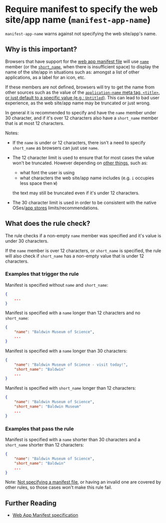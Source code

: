# Require manifest to specify the web site/app name (`manifest-app-name`)

`manifest-app-name` warns against not specifying the web site/app's
name.

## Why is this important?

Browsers that have support for the [web app manifest file][manifest
spec] will use [`name`][manifest name] member (or the
[`short_name`][manifest short_name], when there is insufficient space)
to display the name of the site/app in situations such as: amongst
a list of other applications, as a label for an icon, etc.

If these members are not defined, browsers will try to get the name
from other sources such as the value of the [`application-name` meta
tag, `<title>`, or just default to a specific value (e.g.:
`Untitled`)][manifest metadata]. This can lead to bad user experience,
as the web site/app name may be truncated or just wrong.

In general it is recommended to specify and have the `name` member
under 30 character, and if it's over 12 characters also have a
`short_name` member that is at most 12 characters.

Notes:

* If the `name` is under or 12 characters, there isn't a need to
  specify `short_name` as browsers can just use `name`.

* The 12 character limit is used to ensure that for most cases the
  value won't be truncated. However depending on [other things][sonarwhal
  issue], such as:

  * what font the user is using
  * what characters the web site/app name includes (e.g. `i` occupies
    less space then `W`)

  the text may still be truncated even if it's under 12 characters.

* The 30 character limit is used in order to be consistent with the
  native OSes/[app stores][app store] limits/recommendations.

## What does the rule check?

The rule checks if a non-empty `name` member was specified and it's
value is under 30 characters.

If the `name` member is over 12 characters, or `short_name` is
specified, the rule will also check if `short_name` has a non-empty
value that is under 12 characters.

### Examples that **trigger** the rule

Manifest is specified without `name` and `short_name`:

```json
{
    ...
}
```

Manifest is specified with a `name` longer than 12 characters
and no `short_name`:

```json
{
    "name": "Baldwin Museum of Science",
    ...
}
```

Manifest is specified with a `name` longer than 30 characters:

```json
{
    "name": "Baldwin Museum of Science - visit today!",
    "short_name": "Baldwin"
    ...
}
```

Manifest is specified with `short_name` longer than 12 characters:

```json
{
    "name": "Baldwin Museum of Science",
    "short_name": "Baldwin Museum"
    ...
}
```

### Examples that **pass** the rule

Manifest is specified with a `name` shorter than 30 characters
and a `short_name` shorter than 12 characters:

```json
{
    "name": "Baldwin Museum of Science",
    "short_name": "Baldwin"
    ...
}
```

Note: [Not specifying a manifest file](manifest-exists.md), or having
an invalid one are covered by other rules, so those cases won't make
this rule fail.

## Further Reading

* [Web App Manifest specification][manifest spec]

<!-- Link labels: -->

[app store]: https://developer.apple.com/app-store/product-page/
[manifest metadata]: https://w3c.github.io/manifest/#authority-of-the-manifest%27s-metadata
[manifest name]: https://w3c.github.io/manifest/#name-member
[manifest short_name]: https://w3c.github.io/manifest/#short_name-member
[manifest spec]: https://w3c.github.io/manifest/
[sonarwhal issue]: https://github.com/sonarwhal/sonarwhal/issues/136
